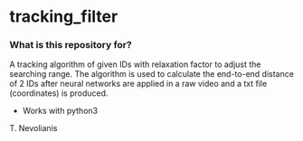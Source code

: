 # tracking_filter #

### What is this repository for? ###

A tracking algorithm of given IDs with relaxation factor to adjust the searching range. The algorithm is used to calculate the end-to-end distance of 2 IDs after neural networks are applied in a raw video and a txt file (coordinates) is produced.

* Works with python3

T. Nevolianis

